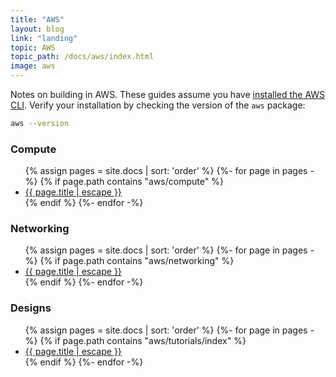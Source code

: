 ```yaml
---
title: "AWS"
layout: blog
link: "landing"
topic: AWS
topic_path: /docs/aws/index.html
image: aws
---
```

Notes on building in AWS. These guides assume you have [installed the AWS CLI](https://docs.aws.amazon.com/cli/latest/userguide/getting-started-install.html). Verify your installation by checking the version of the `aws` package:
```bash
aws --version
```

### Compute
<ul>
{% assign pages = site.docs | sort: 'order' %}
{%- for page in pages -%}
  {% if page.path contains "aws/compute" %}
    <li>
      <a href="{{ page.url | relative_url }}">
        {{ page.title | escape }}
      </a>
    </li>
  {% endif %}
{%- endfor -%}
</ul>

### Networking
<ul>
{% assign pages = site.docs | sort: 'order' %}
{%- for page in pages -%}
  {% if page.path contains "aws/networking" %}
    <li>
      <a href="{{ page.url | relative_url }}">
        {{ page.title | escape }}
      </a>
    </li>
  {% endif %}
{%- endfor -%}
</ul>

### Designs

<ul>
{% assign pages = site.docs | sort: 'order' %}
{%- for page in pages -%}
  {% if page.path contains "aws/tutorials/index" %}
    <li>
      <a href="{{ page.url | relative_url }}">
        {{ page.title | escape }}
      </a>
    </li>
  {% endif %}
{%- endfor -%}
</ul>